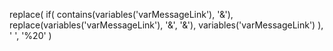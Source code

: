 replace(
  if(
    contains(variables('varMessageLink'), '&amp;'),
    replace(variables('varMessageLink'), '&amp;', '&'),
    variables('varMessageLink')
  ),
  ' ', '%20'
)
